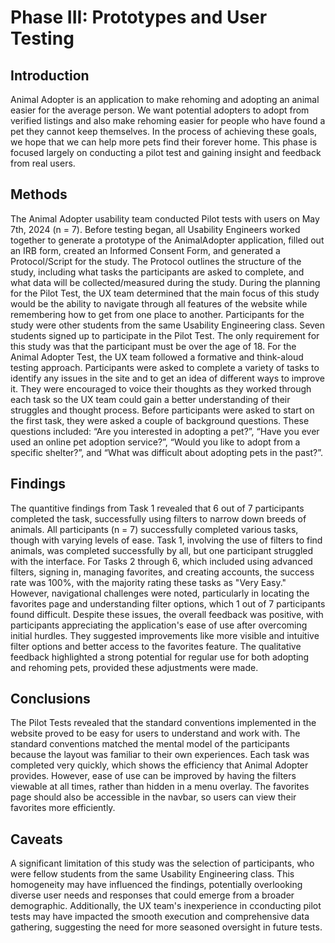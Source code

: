 # Phase III: Prototypes and User Testing

## Introduction

Animal Adopter is an application to make rehoming and adopting an animal easier for the average person. We want potential adopters to adopt from verified listings and also make rehoming easier for people who have found a pet they cannot keep themselves. In the process of achieving these goals, we hope that we can help more pets find their forever home. This phase is focused largely on conducting a pilot test and gaining insight and feedback from real users.

## Methods

The Animal Adopter usability team conducted Pilot tests with users on May 7th, 2024 (n = 7). Before testing began, all Usability Engineers worked together to generate a prototype of the AnimalAdopter application, filled out an IRB form, created an Informed Consent Form, and generated a Protocol/Script for the study. The Protocol outlines the structure of the study, including what tasks the participants are asked to complete, and what data will be collected/measured during the study. During the planning for the Pilot Test, the UX team determined that the main focus of this study would be the ability to navigate through all features of the website while remembering how to get from one place to another.
Participants for the study were other students from the same Usability Engineering class. Seven students signed up to participate in the Pilot Test. The only requirement for this study was that the participant must be over the age of 18.
For the Animal Adopter Test, the UX team followed a formative and think-aloud testing approach. Participants were asked to complete a variety of tasks to identify any issues in the site and to get an idea of different ways to improve it. They were encouraged to voice their thoughts as they worked through each task so the UX team could gain a better understanding of their struggles and thought process. Before participants were asked to start on the first task, they were asked a couple of background questions. These questions included: “Are you interested in adopting a pet?”, “Have you ever used an online pet adoption service?”, “Would you like to adopt from a specific shelter?”, and “What was difficult about adopting pets in the past?”.

## Findings

The quantitive findings from Task 1 revealed that 6 out of 7 participants completed the task, successfully using filters to narrow down breeds of animals. All participants (n = 7) successfully completed various tasks, though with varying levels of ease. Task 1, involving the use of filters to find animals, was completed successfully by all, but one participant struggled with the interface. For Tasks 2 through 6, which included using advanced filters, signing in, managing favorites, and creating accounts, the success rate was 100%, with the majority rating these tasks as "Very Easy." However, navigational challenges were noted, particularly in locating the favorites page and understanding filter options, which 1 out of 7 participants found difficult. Despite these issues, the overall feedback was positive, with participants appreciating the application's ease of use after overcoming initial hurdles. They suggested improvements like more visible and intuitive filter options and better access to the favorites feature. The qualitative feedback highlighted a strong potential for regular use for both adopting and rehoming pets, provided these adjustments were made.

## Conclusions

The Pilot Tests revealed that the standard conventions implemented in the website proved to be easy for users to understand and work with. The standard conventions matched the mental model of the participants because the layout was familiar to their own experiences. Each task was completed very quickly, which shows the efficiency that Animal Adopter provides. However, ease of use can be improved by having the filters viewable at all times, rather than hidden in a menu overlay. The favorites page should also be accessible in the navbar, so users can view their favorites more efficiently.

## Caveats

A significant limitation of this study was the selection of participants, who were fellow students from the same Usability Engineering class. This homogeneity may have influenced the findings, potentially overlooking diverse user needs and responses that could emerge from a broader demographic. Additionally, the UX team's inexperience in cconducting pilot tests may have impacted the smooth execution and comprehensive data gathering, suggesting the need for more seasoned oversight in future tests.
